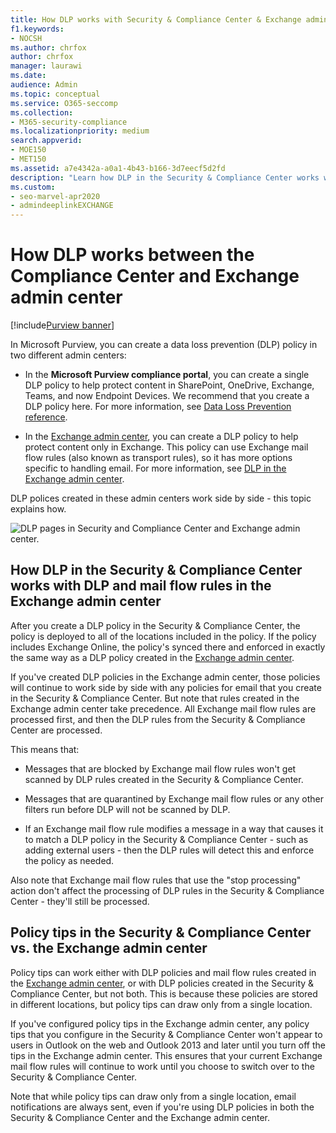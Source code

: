 ```yaml
---
title: How DLP works with Security & Compliance Center & Exchange admin center
f1.keywords:
- NOCSH
ms.author: chrfox
author: chrfox
manager: laurawi
ms.date:
audience: Admin
ms.topic: conceptual
ms.service: O365-seccomp
ms.collection: 
- M365-security-compliance
ms.localizationpriority: medium
search.appverid: 
- MOE150
- MET150
ms.assetid: a7e4342a-a0a1-4b43-b166-3d7eecf5d2fd
description: "Learn how DLP in the Security & Compliance Center works with DLP and mail flow rules (transport rules) in the Exchange admin center."
ms.custom: 
- seo-marvel-apr2020
- admindeeplinkEXCHANGE
---
```


# How DLP works between the Compliance Center and Exchange admin center

[!include[Purview banner](../includes/purview-rebrand-banner.md)]

In Microsoft Purview, you can create a data loss prevention (DLP) policy in two different admin centers:
  
- In the **Microsoft Purview compliance portal**, you can create a single DLP policy to help protect content in SharePoint, OneDrive, Exchange, Teams, and now Endpoint Devices. We recommend that you create a DLP policy here. For more information, see [Data Loss Prevention reference](data-loss-prevention-policies.md).
    
- In the <a href="https://go.microsoft.com/fwlink/p/?linkid=2059104" target="_blank">Exchange admin center</a>, you can create a DLP policy to help protect content only in Exchange. This policy can use Exchange mail flow rules (also known as transport rules), so it has more options specific to handling email. For more information, see [DLP in the Exchange admin center](/exchange/security-and-compliance/data-loss-prevention/data-loss-prevention).
    
DLP polices created in these admin centers work side by side - this topic explains how.
  
![DLP pages in Security and Compliance Center and Exchange admin center.](../media/d3eaa7e7-3b16-457b-bd9c-26707f7b584f.png)
  
## How DLP in the Security & Compliance Center works with DLP and mail flow rules in the Exchange admin center

After you create a DLP policy in the Security & Compliance Center, the policy is deployed to all of the locations included in the policy. If the policy includes Exchange Online, the policy's synced there and enforced in exactly the same way as a DLP policy created in the <a href="https://go.microsoft.com/fwlink/p/?linkid=2059104" target="_blank">Exchange admin center</a>. 
  
If you've created DLP policies in the Exchange admin center, those policies will continue to work side by side with any policies for email that you create in the Security & Compliance Center. But note that rules created in the Exchange admin center take precedence. All Exchange mail flow rules are processed first, and then the DLP rules from the Security & Compliance Center are processed.
  
This means that:
  
- Messages that are blocked by Exchange mail flow rules won't get scanned by DLP rules created in the Security & Compliance Center.

- Messages that are quarantined by Exchange mail flow rules or any other filters run before DLP will not be scanned by DLP.
    
- If an Exchange mail flow rule modifies a message in a way that causes it to match a DLP policy in the Security & Compliance Center - such as adding external users - then the DLP rules will detect this and enforce the policy as needed.
    
Also note that Exchange mail flow rules that use the "stop processing" action don't affect the processing of DLP rules in the Security & Compliance Center - they'll still be processed.
  
## Policy tips in the Security & Compliance Center vs. the Exchange admin center

Policy tips can work either with DLP policies and mail flow rules created in the <a href="https://go.microsoft.com/fwlink/p/?linkid=2059104" target="_blank">Exchange admin center</a>, or with DLP policies created in the Security & Compliance Center, but not both. This is because these policies are stored in different locations, but policy tips can draw only from a single location.
  
If you've configured policy tips in the Exchange admin center, any policy tips that you configure in the Security & Compliance Center won't appear to users in Outlook on the web and Outlook 2013 and later until you turn off the tips in the Exchange admin center. This ensures that your current Exchange mail flow rules will continue to work until you choose to switch over to the Security & Compliance Center.
  
Note that while policy tips can draw only from a single location, email notifications are always sent, even if you're using DLP policies in both the Security & Compliance Center and the Exchange admin center.
